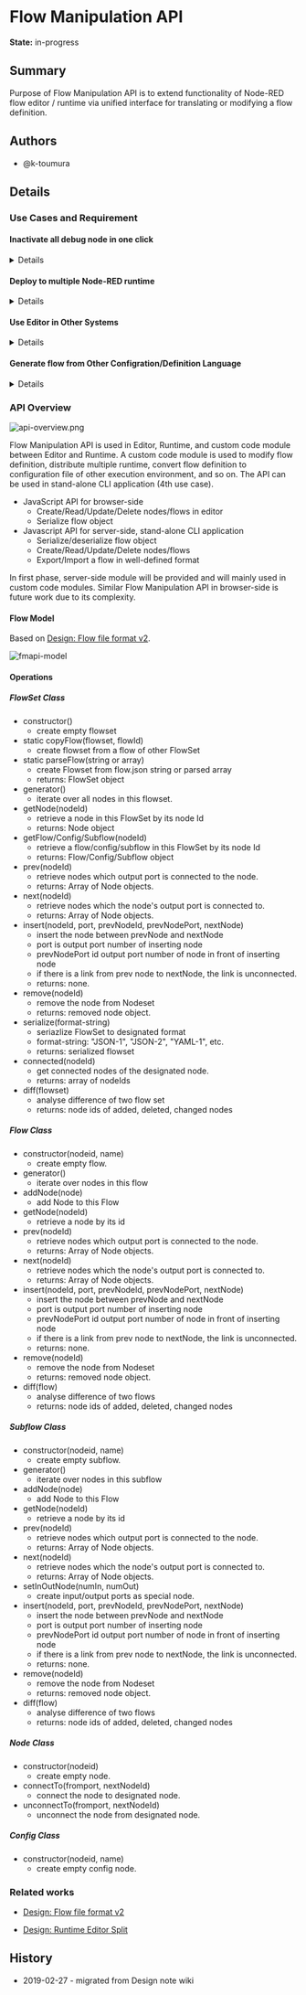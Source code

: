 # Flow Manipulation API

**State:** in-progress

## Summary

Purpose of Flow Manipulation API is to extend functionality of Node-RED flow
editor / runtime via unified interface for translating or modifying a flow definition.

## Authors

 - @k-toumura

## Details

### Use Cases and Requirement

#### Inactivate all debug node in one click
<details>

##### Case description
In a flow development, a developer frequently uses debug nodes to check
messages emitted from nodes.
When development is finished, we have to disable or eliminate debug output.
However, it take time to effort to do it by hand.

![case-debugnode.png](case-debugnode.png)


##### Requirements
- In Editor:
  - Interface for search nodes that satisfy some condition.
  - Interface for retrieving node's properties and modifying it.
  - Interface for adding button or menu item to execute bulk operation.
</details>

#### Deploy to multiple Node-RED runtime
<details>

##### Case description
To increase capacity of flow processing, we could use multiple runtime for
single flow execution.  When a flow is deployed from editor,
deployment handler modifies the flow and distribute it appropriately
among runtimes.

![case-multiruntime.png](case-multiruntime.png)

##### Requirements
- In Runtime:
  - Interface for insert a hook in deployment handler to call additional function.
  - Interface for create new flow instance for distribution.
  - Interface for insert new nodes to the flow for communicate between runtimes.
</details>

#### Use Editor in Other Systems
<details>

##### Case description

Node-RED's flow editing facility makes programming easier.
If we can use Node-RED editor to write a program runs on another platform,
we could increase productivity.

![case-otherruntime.png](case-otherruntime.png)

##### Requirements
- In Editor or runtime
  - Interface for CRUD operation for flow and contained nodes to create an abstruct syntax tree from flow definition.
  - Transpile a flow definition to another configuration file or a program written in another language.
</details>

#### Generate flow from Other Configration/Definition Language
<details>

##### Case description
For integrate IoT things to Node-RED, we can use interface description Languages to
automatically generate stub to interact things.
For example, W3C Web of Things uses "Thing Description", and OCF uses "Swagger/OpenAPI"
for describe interface of Things.

![case-generation.png](case-generation.png)

##### Requirements
- In external systems
  - create Node-RED flow definition object in a program.
  - write out flow.json file that contains skelton flows for interact with things.
</details>

### API Overview

![api-overview.png](api-overview.png)

Flow Manipulation API is used in Editor, Runtime, and custom code module between Editor and Runtime.  A custom code module is used to modify flow definition, distribute multiple runtime, convert flow definition to configuration file of other execution environment, and so on.
The API can be used in stand-alone CLI application (4th use case).

- JavaScript API for browser-side
  - Create/Read/Update/Delete nodes/flows in editor
  - Serialize flow object
- Javascript API for server-side, stand-alone CLI application
  - Serialize/deserialize flow object
  - Create/Read/Update/Delete nodes/flows
  - Export/Import a flow in well-defined format

In first phase, server-side module will be provided and will mainly used in custom code modules.
Similar Flow Manipulation API in browser-side is future work due to its complexity.

#### Flow Model

Based on [Design: Flow file format v2](https://github.com/node-red/node-red/wiki/Design%3A-Flow-file-format-v2).

![fmapi-model](fmapi-model.png)

#### Operations

##### FlowSet Class
- constructor()
  - create empty flowset
- static copyFlow(flowset, flowId)
  - create flowset from a flow of other FlowSet
- static parseFlow(string or array)
  - create Flowset from flow.json string or parsed array
  - returns: FlowSet object
- generator()
  - iterate over all nodes in this flowset.
- getNode(nodeId)
  - retrieve a node in this FlowSet by its node Id
  - returns: Node object
- getFlow/Config/Subflow(nodeId)
  - retrieve a flow/config/subflow in this FlowSet by its node Id
  - returns: Flow/Config/Subflow object
- prev(nodeId)
  - retrieve nodes which output port is connected to the node.
  - returns: Array of Node objects.
- next(nodeId)
  - retrieve nodes which the node's output port is connected to.
  - returns: Array of Node objects.
- insert(nodeId, port, prevNodeId, prevNodePort, nextNode)
  - insert the node between prevNode and nextNode
  - port is output port number of inserting node
  - prevNodePort id output port number of node in front of inserting node
  - if there is a link from prev node to nextNode, the link is unconnected.
  - returns: none.
- remove(nodeId)
  - remove the node from Nodeset
  - returns: removed node object.
- serialize(format-string)
  - seriazlize FlowSet to designated format
  - format-string: "JSON-1", "JSON-2", "YAML-1", etc.
  - returns: serialized flowset
- connected(nodeId)
  - get connected nodes of the designated node.
  - returns: array of nodeIds
- diff(flowset)
  - analyse difference of two flow set
  - returns: node ids of added, deleted, changed nodes


##### Flow Class
- constructor(nodeid, name)
  - create empty flow.
- generator()
  - iterate over nodes in this flow
- addNode(node)
  - add Node to this Flow
- getNode(nodeId)
  - retrieve a node by its id
- prev(nodeId)
  - retrieve nodes which output port is connected to the node.
  - returns: Array of Node objects.
- next(nodeId)
  - retrieve nodes which the node's output port is connected to.
  - returns: Array of Node objects.
- insert(nodeId, port, prevNodeId, prevNodePort, nextNode)
  - insert the node between prevNode and nextNode
  - port is output port number of inserting node
  - prevNodePort id output port number of node in front of inserting node
  - if there is a link from prev node to nextNode, the link is unconnected.
  - returns: none.
- remove(nodeId)
  - remove the node from Nodeset
  - returns: removed node object.
- diff(flow)
  - analyse difference of two flows
  - returns: node ids of added, deleted, changed nodes


##### Subflow Class
- constructor(nodeid, name)
  - create empty subflow.
- generator()
  - iterate over nodes in this subflow
- addNode(node)
  - add Node to this Flow
- getNode(nodeId)
  - retrieve a node by its id
- prev(nodeId)
  - retrieve nodes which output port is connected to the node.
  - returns: Array of Node objects.
- next(nodeId)
  - retrieve nodes which the node's output port is connected to.
  - returns: Array of Node objects.
- setInOutNode(numIn, numOut)
  - create input/output ports as special node.
- insert(nodeId, port, prevNodeId, prevNodePort, nextNode)
  - insert the node between prevNode and nextNode
  - port is output port number of inserting node
  - prevNodePort id output port number of node in front of inserting node
  - if there is a link from prev node to nextNode, the link is unconnected.
  - returns: none.
- remove(nodeId)
  - remove the node from Nodeset
  - returns: removed node object.
- diff(flow)
  - analyse difference of two flows
  - returns: node ids of added, deleted, changed nodes

##### Node Class
- constructor(nodeid)
  - create empty node.
- connectTo(fromport, nextNodeId)
  - connect the node to designated node.
- unconnectTo(fromport, nextNodeId)
  - unconnect the node from designated node.

##### Config Class
- constructor(nodeid, name)
  - create empty config node.

### Related works

- [Design: Flow file format v2](https://github.com/node-red/node-red/wiki/Design%3A-Flow-file-format-v2)

- [Design: Runtime Editor Split](https://github.com/node-red/node-red/wiki/Design%3A-Runtime-Editor-Split)


## History

 - 2019-02-27 - migrated from Design note wiki
